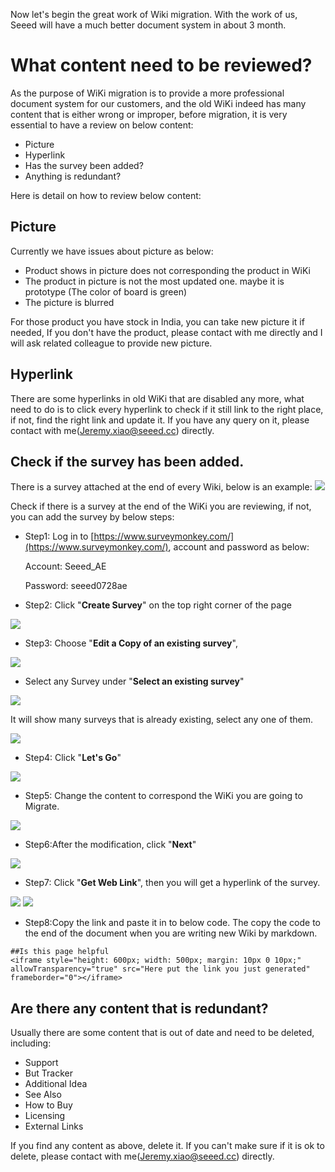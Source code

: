 Now let's begin the great work of Wiki migration. With the work of us, Seeed will have a much better document system in about 3 month.
# What content need to be reviewed?
As the purpose of WiKi migration is to provide a more professional document system for our customers, and the old WiKi indeed has many content that is either wrong or improper, before migration, it is very essential to have a review on below content:

- Picture
- Hyperlink
- Has the survey been added?
- Anything is redundant?

Here is detail on how to review below content:

## Picture

Currently we have issues about picture as below:
- Product shows in picture does not corresponding the product in WiKi
- The product in picture is not the most updated one. maybe it is prototype (The color of board is green)
- The picture is blurred

For those product you have stock in India, you can take new picture it if needed, If you don't have the product, please contact with me directly and I will ask related colleague to provide new picture.

## Hyperlink
There are some hyperlinks in old WiKi that are disabled any more, what need to do is to click every hyperlink to check if it still link to the right place, if not, find the right link and update it. If you have any query on it, please contact with me(Jeremy.xiao@seeed.cc) directly.

## Check if the survey has been added.
There is a survey attached at the end of every Wiki, below is an example:
![](https://github.com/SeeedDocument/Seeed-WiKi/raw/master/docs/Wiki%20migration%20manuals%20for%20Seeedia%20team/image/About%20Survey/Survey%20image.png)

Check if there is a survey at the end of the WiKi you are reviewing, if not, you can add the survey by below steps:
- Step1: Log in to [https://www.surveymonkey.com/](https://www.surveymonkey.com/), account and password as below:
  
  Account: Seeed_AE

  Password: seeed0728ae
  
- Step2: Click "**Create Survey**" on the top right corner of the page

![](https://github.com/SeeedDocument/Seeed-WiKi/raw/master/docs/Wiki%20migration%20manuals%20for%20Seeedia%20team/image/About%20Survey/Create%20survey%20both.png)

- Step3: Choose "**Edit a Copy of an existing survey**", 

![](https://github.com/SeeedDocument/Seeed-WiKi/raw/master/docs/Wiki%20migration%20manuals%20for%20Seeedia%20team/image/About%20Survey/Edit%20a%20copy%20of%20an%20existing%20survey.png)

- Select any Survey under "**Select an existing survey**"

![](https://github.com/SeeedDocument/Seeed-WiKi/raw/master/docs/Wiki%20migration%20manuals%20for%20Seeedia%20team/image/About%20Survey/Select%20an%20existing%20survey.png)

It will show many surveys that is already existing, select any one of them.

![](https://github.com/SeeedDocument/Seeed-WiKi/raw/master/docs/Wiki%20migration%20manuals%20for%20Seeedia%20team/image/About%20Survey/Select%20an%20existing%20survey2.png)

- Step4: Click "**Let's Go**"

![](https://github.com/SeeedDocument/Seeed-WiKi/raw/master/docs/Wiki%20migration%20manuals%20for%20Seeedia%20team/image/About%20Survey/Let's%20go.png)

- Step5: Change the content to correspond the WiKi you are going to Migrate.

![](https://github.com/SeeedDocument/Seeed-WiKi/raw/master/docs/Wiki%20migration%20manuals%20for%20Seeedia%20team/image/About%20Survey/Edit%20survey.png)

- Step6:After the modification, click "**Next**"

![](https://github.com/SeeedDocument/Seeed-WiKi/raw/master/docs/Wiki%20migration%20manuals%20for%20Seeedia%20team/image/About%20Survey/Next.png)

- Step7: Click "**Get Web Link**", then you will get a hyperlink of the survey.

![](https://github.com/SeeedDocument/Seeed-WiKi/raw/master/docs/Wiki%20migration%20manuals%20for%20Seeedia%20team/image/About%20Survey/get%20web%20link.png)
![](https://github.com/SeeedDocument/Seeed-WiKi/raw/master/docs/Wiki%20migration%20manuals%20for%20Seeedia%20team/image/About%20Survey/copy%20this%20link.png)

- Step8:Copy the link and paste it in to below code. The copy the code to the end of the document when you are writing new Wiki by markdown.
```
##Is this page helpful
<iframe style="height: 600px; width: 500px; margin: 10px 0 10px;" allowTransparency="true" src="Here put the link you just generated" frameborder="0"></iframe>
```

## Are there any content that is redundant?
Usually there are some content that is out of date and need to be deleted, including:

- Support
- But Tracker
- Additional Idea
- See Also
- How to Buy
- Licensing
- External Links

If you find any content as above, delete it. If you can't make sure if it is ok to delete, please contact with me(Jeremy.xiao@seeed.cc) directly.





